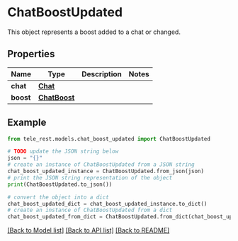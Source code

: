 # ChatBoostUpdated

This object represents a boost added to a chat or changed.

## Properties

Name | Type | Description | Notes
------------ | ------------- | ------------- | -------------
**chat** | [**Chat**](Chat.md) |  | 
**boost** | [**ChatBoost**](ChatBoost.md) |  | 

## Example

```python
from tele_rest.models.chat_boost_updated import ChatBoostUpdated

# TODO update the JSON string below
json = "{}"
# create an instance of ChatBoostUpdated from a JSON string
chat_boost_updated_instance = ChatBoostUpdated.from_json(json)
# print the JSON string representation of the object
print(ChatBoostUpdated.to_json())

# convert the object into a dict
chat_boost_updated_dict = chat_boost_updated_instance.to_dict()
# create an instance of ChatBoostUpdated from a dict
chat_boost_updated_from_dict = ChatBoostUpdated.from_dict(chat_boost_updated_dict)
```
[[Back to Model list]](../README.md#documentation-for-models) [[Back to API list]](../README.md#documentation-for-api-endpoints) [[Back to README]](../README.md)


